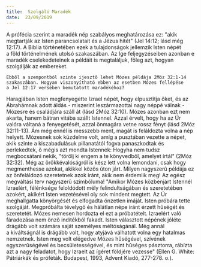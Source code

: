 ```yaml
---
title:  Szolgáló Maradék
date:  23/09/2019
---
```


A prófécia szerint a maradék nép szabályos meghatározása ez: "akik megtartják az Isten parancsolatait és a Jézus hitét" (Jel 14:12; lásd még 12:17). A Biblia történetében ezek a tulajdonságok jellemzik Isten népét a föld történelmének utolsó szakaszában. Az Ige feljegyzéseiben azonban e maradék cselekedeteinek a példáit is megtaláljuk, fõleg azt, hogyan szolgálják az embereket.

`Ebbõl a szempontból szinte ijesztõ lehet Mózes példája 2Móz 32:1-14 szakaszában. Hogyan viszonyítható ebben az esetben Mózes fellépése a Jel 12:17 versében bemutatott maradékéhoz?`

Haragjában Isten megfenyegette Izrael népét, hogy elpusztítja õket, és az Ábrahámnak adott áldás - miszerint leszármazottai nagy néppé válnak - Mózesre és családjára száll át (lásd 2Móz 32:10). Mózes azonban ezt nem akarta, hanem bátran vitába szállt Istennel. Azzal érvelt, hogy ha az Úr valóra váltaná a fenyegetését, azzal önmagára vetne rossz fényt (lásd 2Móz 32:11-13). Ám még ennél is messzebb ment, magát is feláldozta volna a nép helyett. Mózesnek sok küzdelme volt, amíg a pusztában vezette a népet, akik szinte a kiszabadulásuk pillanatától fogva panaszkodtak és perlekedtek, õ mégis azt mondta Istennek: Hogyha nem tudsz megbocsátani nekik, "törölj ki engem a te könyvedbõl, amelyet írtál" (2Móz 32:32). Még az örökkévalóságról is kész lett volna lemondani, csak hogy megmenthesse azokat, akikkel közös úton járt. Milyen nagyszerû példája ez az önfeláldozó szeretetnek azok iránt, akik nem érdemlik meg! Az egész megváltási terv nagyszerû szimbóluma! "Amikor Mózes közbenjárt Istennél Izraelért, félénksége feloldódott mély felindultságában és szeretetében azokért, akikért Isten vezetésével oly sok mindent megtett. Az Úr meghallgatta könyörgését és elfogadta önzetlen imáját. Isten próbára tette szolgáját. Megpróbálta tévelygõ és hálátlan népe iránt érzett hûségét és szeretetét. Mózes nemesen hordozta el ezt a próbatételt. Izraelért való fáradozása nem önzõ indítékból fakadt. Isten választott népének jóléte drágább volt számára saját személyes méltóságánál. Még annál a kiváltságnál is drágább volt, hogy atyjává válhatott volna egy hatalmas nemzetnek. Isten meg volt elégedve Mózes hûségével, szívének egyszerûségével és becsületességével, és mint hûséges pásztorra, rábízta azt a nagy feladatot, hogy Izraelt az ígéret földjére vezesse" (Ellen G. White: Pátriárkák és próféták. Budapest, 1993, Advent Kiadó, 277-278. o.).